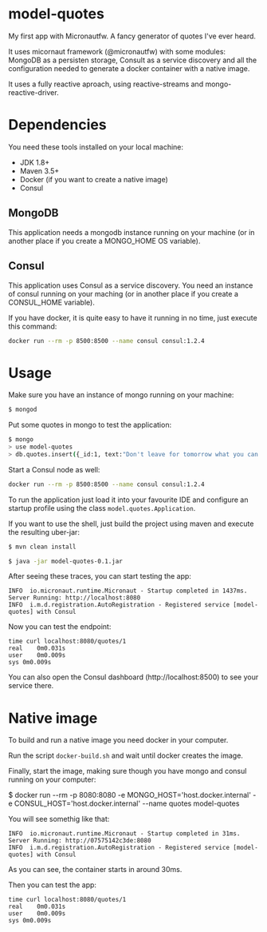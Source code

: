 # model-quotes
My first app with Micronautfw. A fancy generator of quotes I've ever heard.

It uses micornaut framework (@micronautfw) with some modules: MongoDB as a persisten storage, Consult as a service discovery and all the configuration needed to generate a docker container with a native image.

It uses a fully reactive aproach, using reactive-streams and mongo-reactive-driver.

# Dependencies

You need these tools installed on your local machine:
* JDK 1.8+
* Maven 3.5+
* Docker (if you want to create a native image)
* Consul

## MongoDB
This application needs a mongodb instance running on your machine (or in another place if you create a MONGO_HOME OS variable).

## Consul
This application uses Consul as a service discovery. You need an instance of consul running on your maching (or in another place if you create a CONSUL_HOME variable).

If you have docker, it is quite easy to have it running in no time, just execute this command:

```sh
docker run --rm -p 8500:8500 --name consul consul:1.2.4
```

# Usage

Make sure you have an instance of mongo running on your machine:

```sh
$ mongod
```
Put some quotes in mongo to test the application:

```sh
$ mongo
> use model-quotes
> db.quotes.insert({_id:1, text:"Don't leave for tomorrow what you can do today"} );
```
Start a Consul node as well:

```sh
docker run --rm -p 8500:8500 --name consul consul:1.2.4
```

To run the application just load it into your favourite IDE and configure an startup profile using the class ```model.quotes.Application```.

If you want to use the shell, just build the project using maven and execute the resulting uber-jar:

```sh
$ mvn clean install
```

```sh
$ java -jar model-quotes-0.1.jar
```

After seeing these traces, you can start testing the app:

    INFO  io.micronaut.runtime.Micronaut - Startup completed in 1437ms. Server Running: http://localhost:8080
    INFO  i.m.d.registration.AutoRegistration - Registered service [model-quotes] with Consul
    
Now you can test the endpoint:

    time curl localhost:8080/quotes/1
    real	0m0.031s
    user	0m0.009s
    sys	0m0.009s

You can also open the Consul dashboard (http://localhost:8500) to see your service there.

# Native image

To build and run a native image you need docker in your computer.

Run the script `docker-build.sh` and wait until docker creates the image.

Finally, start the image, making sure though you have mongo and consul running on your computer:

$ docker run --rm  -p 8080:8080 -e MONGO_HOST='host.docker.internal' -e CONSUL_HOST='host.docker.internal'  --name quotes model-quotes

You will see somethig like that:

    INFO  io.micronaut.runtime.Micronaut - Startup completed in 31ms. Server Running: http://07575142c3de:8080
    INFO  i.m.d.registration.AutoRegistration - Registered service [model-quotes] with Consul
    
As you can see, the container starts in around 30ms.

Then you can test the app:

    time curl localhost:8080/quotes/1
    real	0m0.031s
    user	0m0.009s
    sys	0m0.009s
    
